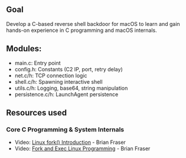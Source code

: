 ## Goal
Develop a C-based reverse shell backdoor for macOS to learn and gain hands-on experience in C programming and macOS internals.

## Modules:
- main.c: Entry point
- config.h: Constants (C2 IP, port, retry delay)
- net.c/h: TCP connection logic
- shell.c/h: Spawning interactive shell
- utils.c/h: Logging, base64, string manipulation
- persistence.c/h: LaunchAgent persistence

## Resources used
### **Core C Programming & System Internals**
- Video: [Linux fork() Introduction](https://www.youtube.com/watch?v=9seb8hddeK4) - Brian Fraser
- Video: [Fork and Exec Linux Programming](https://www.youtube.com/watch?v=l64ySYHmMmY) - Brian Fraser


